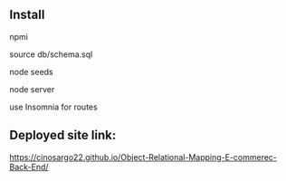 ## Install

npmi

source db/schema.sql

node seeds

node server

use Insomnia for routes


## Deployed site link:

https://cinosargo22.github.io/Object-Relational-Mapping-E-commerec-Back-End/